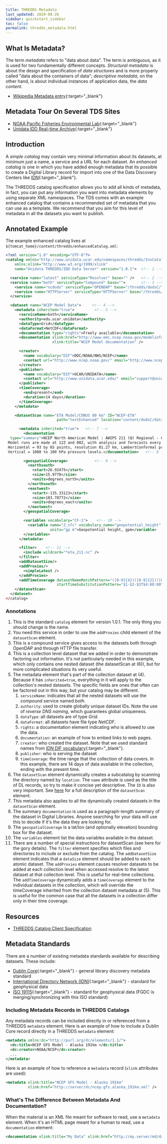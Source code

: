 ```yaml
---
title: THREDDS Metadata
last_updated: 2020-08-26
sidebar: quickstart_sidebar
toc: false
permalink: thredds_metadata.html
---
```


## What Is Metadata?

The term *metadata* refers to "data about data". 
The term is ambiguous, as it is used for two fundamentally different concepts. 
*Structural metadata* is about the design and specification of *data structures* and is more properly called "data about the containers of data"; *descriptive metadata*, on the other hand, is about individual instances of application data, the *data content*.
- [Wikipedia Metadata entry](https://en.wikipedia.org/wiki/Metadata){:target="_blank"}


## Metadata Tour On Several TDS Sites

* [NOAA Pacific Fisheries Environmental Lab](http://oceanwatch.pfeg.noaa.gov/thredds/catalog.xml){:target="_blank"}
* [Unidata IDD Real-time Archive](https://thredds.ucar.edu:8080/thredds/catalog.xml){:target="_blank"}

## Introduction

A *simple catalog* may contain very minimal information about its datasets, at minimum just a name, a service and a URL for each dataset. 
An *enhanced catalog* is one in which you have added enough metadata that its possible to create a Digital Library record for import into one of the Data Discovery Centers like [IDN](http://gcmd.gsfc.nasa.gov/){:target="_blank"}.

The THREDDS catalog specification allows you to add all kinds of metadata, in fact, you can put any information you want into metadata elements by using separate XML namespaces. 
The TDS comes with an example enhanced catalog that contains a recommended set of metadata that you can use as a template. 
We recommend that you aim for this level of metadata in all the datasets you want to publish.

## Annotated Example

The example enhanced catalog lives at `${tomcat_home}/content/thredds/enhancedCatalog.xml`:

~~~xml
<?xml version="1.0" encoding="UTF-8"?>
<catalog xmlns="http://www.unidata.ucar.edu/namespaces/thredds/InvCatalog/v1.0"
    xmlns:xlink="http://www.w3.org/1999/xlink"
    name="Unidata THREDDS/IDD Data Server" version="1.0.1">  <!-- 1 -->

  <service name="latest" serviceType="Resolver" base="" />   <!-- 2 -->
  <service name="both" serviceType="Compound" base="">       <!-- 3 -->
    <service name="ncdods" serviceType="OPENDAP" base="/thredds/dodsC/" />
    <service name="HTTPServer" serviceType="HTTPServer" base="/thredds/fileServer/" />
  </service>

  <dataset name="NCEP Model Data">     <!-- 4 -->
    <metadata inherited="true">         <!-- 5 -->
      <serviceName>both</serviceName>
      <authority>edu.ucar.unidata</authority>
      <dataType>Grid</dataType>
      <dataFormat>NetCDF</dataFormat>
      <documentation type="rights">Freely available</documentation>
      <documentation xlink:href="http://www.emc.ncep.noaa.gov/modelinfo/index.html" 
                     xlink:title="NCEP Model documentation" />

      <creator>
        <name vocabulary="DIF">DOC/NOAA/NWS/NCEP</name>
        <contact url="http://www.ncep.noaa.gov/" email="http://www.ncep.noaa.gov/mail_liaison.shtml" />
      </creator>
      <publisher>
        <name vocabulary="DIF">UCAR/UNIDATA</name>
        <contact url="http://www.unidata.ucar.edu/" email="support@unidata.ucar.edu" />
      </publisher>
      <timeCoverage>
        <end>present</end>
        <duration>14 days</duration>
      </timeCoverage>
    </metadata>

    <datasetScan name="ETA Model/CONUS 80 km" ID="NCEP-ETA"
                       path="testEnhanced" location="content/dodsC/data/">   <!-- 6 -->

      <metadata inherited="true">   <!-- 7 -->
        <documentation
  type="summary">NCEP North American Model : AWIPS 211 (Q) Regional - CONUS (Lambert Conformal).
 Model runs are made at 12Z and 00Z, with analysis and forecasts every 6 hours out to 60 hours.
 Horizontal = 93 by 65 points, resolution 81.27 km, LambertConformal projection.
 Vertical = 1000 to 100 hPa pressure levels.</documentation>   <!-- 8 -->

        <geospatialCoverage>            <!-- 9 -->
          <northsouth>
            <start>26.92475</start>
            <size>15.9778</size>
            <units>degrees_north</units>
          </northsouth>
          <eastwest>
            <start>-135.33123</start>
            <size>103.78772</size>
            <units>degrees_east</units>
          </eastwest>
        </geospatialCoverage>

        <variables vocabulary="CF-1">    <!-- 10 -->
          <variable name="Z_sfc" vocabulary_name="geopotential_height" 
                    units="gp m">Geopotential height, gpm</variable>
        </variables>
      </metadata>

      <filter>    <!-- 11 -->
        <include wildcard="*eta_211.nc" />
      </filter>
      <addDatasetSize/>
      <addProxies/>
        <simpleLatest />
      </addProxies>
      <addTimeCoverage datasetNameMatchPattern="([0-9]{4})([0-9]{2})([0-9]{2})([0-9]{2})_eta_211.nc$" 
                       startTimeSubstitutionPattern="$1-$2-$3T$4:00:00" duration="60 hours" />
    </datasetScan>
  </dataset>
</catalog>
~~~

### Annotations

1. This is the standard `catalog` element for version 1.0.1. The only thing you should change is the name.
2. You need this service in order to use the `addProxies` child element of the `datasetScan` element.
3. This is a compound service gives access to the datasets both through OpenDAP and through HTTP file transfer.
4. This is a collection level dataset that we added in order to demonstrate factoring out information. It's not particularly needed in this example, which only contains one nested dataset (the datasetScan at (6)), but for more complicated situations its very useful.
5. The metadata element that's part of the collection dataset at (4). Because it has `inherited=true`, everything in it will apply to the collection's nested datasets. The specific fields are ones that often can be factored out in this way, but your catalog may be different.
   1. `serviceName`: indicates that all the nested datasets will use the compound service named *both*.
   2. `authority`: used to create globally unique dataset IDs. Note the use of *reverse DNS naming*, which guarantees global uniqueness.
   3. `dataType`: all datasets are of type *Grid*.
   4. `dataFormat`: all datasets have file type *NetCDF*.
   5. `rights`: a documentation element indicating who is allowed to use the data.
   6. `documentation`: an example of how to embed links to web pages.
   7. `creator`: who created the dataset. Note that we used standard names from [IDN DIF vocabulary](https://idn.ceos.org/){:target="_blank"}.
   8. `publisher`: who is serving the dataset
   9. `timeCoverage`: the time range that the collection of data covers. In this example, there are 14 days of data available in the collection, ending with the present time.
6. The `datasetScan` element dynamically creates a subcatalog by scanning the directory named by `location`. 
   The `name` attribute is used as the title of DL records, so try to make it concise yet descriptive. 
   The `ID` is also very important. See [here](/tds_dataset_scan_ref.html) for a full description of the `datasetScan` element.
7. This metadata also applies to all the dynamically created datasets in the `datasetScan` element.
8. The summary `documentation` is used as a paragraph-length summary of the dataset in Digital Libraries. 
   Anyone searching for your data will use this to decide if it's the data they are looking for.
9. The `geospatialCoverage` is a lat/lon (and optionally elevation) bounding box for the dataset.
10. The `variables` element list the data variables available in the dataset.
11. There are a number of special instructions for datasetScan (see here for the gory details). 
    The `filter` element specifies which files and directories to include or exclude from the catalog. 
    The `addDatasetSize` element indicates that a `dataSize` element should be added to each atomic dataset. 
    The `addProxies` element causes resolver datasets to be added at each collection level when accessed resolve to the latest dataset at that collection level. 
    This is useful for real-time collections. 
    The `addTimeCoverage` dynamically adds a `timeCoverage` element to the individual datasets in the collection, which will override the timeCoverage inherited from the collection dataset metadata at (5). 
    This is useful for the common case that all the datasets in a collection differ only in their time coverage.

## Resources

* [THREDDS Catalog Client Specification](/InvCatalogSpec.html#dlElements)

## Metadata Standards

There are a number of existing metadata standards available for describing datasets. 
These include:
  
* [Dublin Core](https://dublincore.org/){:target="_blank"} - general library discovery metadata standard
* [International Directory Network (IDN)](https://idn.ceos.org/){:target="_blank"}  - standard for geophysical data
* [ISO 19115](https://www.isotc211.org/){:target="_blank"} - standard for geophysical data (FGDC is merging/synchronizing with this ISO standard)

### Including Metadata Records in THREDDS Catalogs

Any metadata records can be included directly in or referenced from a THREDDS `metadata` element. 
Here is an example of how to include a Dublin Core record directly in a THREDDS `metadata` element:

~~~xml
<metadata xmlns:dc="http://purl.org/dc/elements/1.1/">
  <dc:title>NCEP GFS Model - Alaska 191km </dc:title>
  <dc:creator>NOAA/NCEP</dc:creator>
  ...
</metadata>
~~~

Here is an example of how to reference a `metadata` record (`xlink` attributes are used):

~~~xml
<metadata xlink:title="NCEP GFS Model - Alaska 191km"
          xlink:href="http://server/dc/ncep.gfs.alaska_191km.xml" />
~~~

### What's The Difference Between Metadata And Documentation?

When the material is an XML file meant for software to read, use a `metadata` element. 
When it's an HTML page meant for a human to read, use a `documentation` element:

~~~xml
<documentation xlink:title="My Data" xlink:href="http://my.server/md/data1.html" />
~~~
